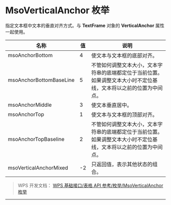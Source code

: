 # MsoVerticalAnchor 枚举

指定文本框中文本的垂直对齐方式。与 **TextFrame** 对象的 **VerticalAnchor** 属性一起使用。

| 名称                    | 值  | 说明                                                                                                               |
|-------------------------|-----|--------------------------------------------------------------------------------------------------------------------|
| msoAnchorBottom         | 4   | 使文本与文本框的底部对齐。                                                                                         |
| msoAnchorBottomBaseLine | 5   | 不管如何调整文本大小，文本字符串的底端都定位于当前位置。如果调整文本大小时不定位基线，文本将以之前的位置为中间点。 |
| msoAnchorMiddle         | 3   | 使文本垂直居中。                                                                                                   |
| msoAnchorTop            | 1   | 使文本与文本框的顶部对齐。                                                                                         |
| msoAnchorTopBaseline    | 2   | 不管如何调整文本大小，文本字符串的底端都定位于当前位置。如果调整文本大小时不定位基线，文本将以之前的位置为中间点。 |
| msoVerticalAnchorMixed  | -2  | 只返回值，表示其他状态的组合。                                                                                     |

> WPS 开发文档： [WPS 基础接口/表格 API 参考/枚举/MsoVerticalAnchor 枚举](https://qn.cache.wpscdn.cn/encs/doc/office_v19/topics/WPS%20%E5%9F%BA%E7%A1%80%E6%8E%A5%E5%8F%A3/%E8%A1%A8%E6%A0%BC%20API%20%E5%8F%82%E8%80%83/%E6%9E%9A%E4%B8%BE/MsoVerticalAnchor%20%E6%9E%9A%E4%B8%BE.html)

------------------------------------------------------------------------
